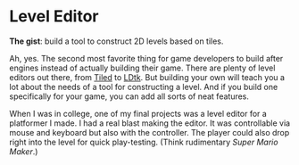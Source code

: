 # Level Editor

**The gist**: build a tool to construct 2D levels based on tiles.

Ah, yes. The second most favorite thing for game developers to build after engines instead of actually building their game. There are plenty of level editors out there, from [Tiled](https://www.mapeditor.org/) to [LDtk](https://ldtk.io/). But building your own will teach you a lot about the needs of a tool for constructing a level. And if you build one specifically for your game, you can add all sorts of neat features.

When I was in college, one of my final projects was a level editor for a platformer I made. I had a real blast making the editor. It was controllable via mouse and keyboard but also with the controller. The player could also drop right into the level for quick play-testing. (Think rudimentary _Super Mario Maker_.)